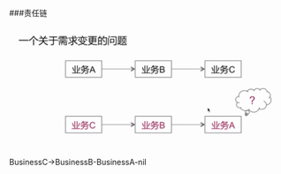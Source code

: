 ###责任链

![需求的更改](https://raw.githubusercontent.com/xunan623/xunan623.github.io/master/设计模式/责任链/需求的更改.png)

BusinessC->BusinessB-BusinessA-nil


